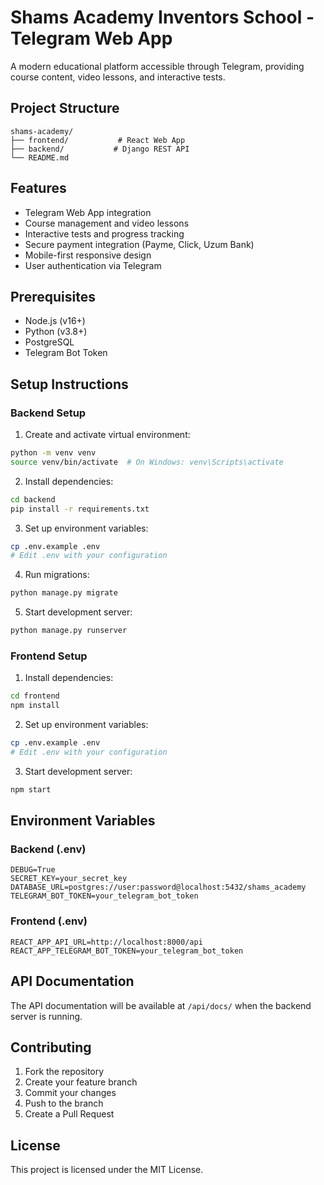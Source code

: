 # Shams Academy Inventors School - Telegram Web App

A modern educational platform accessible through Telegram, providing course content, video lessons, and interactive tests.

## Project Structure

```
shams-academy/
├── frontend/           # React Web App
├── backend/           # Django REST API
└── README.md
```

## Features

- Telegram Web App integration
- Course management and video lessons
- Interactive tests and progress tracking
- Secure payment integration (Payme, Click, Uzum Bank)
- Mobile-first responsive design
- User authentication via Telegram

## Prerequisites

- Node.js (v16+)
- Python (v3.8+)
- PostgreSQL
- Telegram Bot Token

## Setup Instructions

### Backend Setup

1. Create and activate virtual environment:
```bash
python -m venv venv
source venv/bin/activate  # On Windows: venv\Scripts\activate
```

2. Install dependencies:
```bash
cd backend
pip install -r requirements.txt
```

3. Set up environment variables:
```bash
cp .env.example .env
# Edit .env with your configuration
```

4. Run migrations:
```bash
python manage.py migrate
```

5. Start development server:
```bash
python manage.py runserver
```

### Frontend Setup

1. Install dependencies:
```bash
cd frontend
npm install
```

2. Set up environment variables:
```bash
cp .env.example .env
# Edit .env with your configuration
```

3. Start development server:
```bash
npm start
```

## Environment Variables

### Backend (.env)
```
DEBUG=True
SECRET_KEY=your_secret_key
DATABASE_URL=postgres://user:password@localhost:5432/shams_academy
TELEGRAM_BOT_TOKEN=your_telegram_bot_token
```

### Frontend (.env)
```
REACT_APP_API_URL=http://localhost:8000/api
REACT_APP_TELEGRAM_BOT_TOKEN=your_telegram_bot_token
```

## API Documentation

The API documentation will be available at `/api/docs/` when the backend server is running.

## Contributing

1. Fork the repository
2. Create your feature branch
3. Commit your changes
4. Push to the branch
5. Create a Pull Request

## License

This project is licensed under the MIT License.